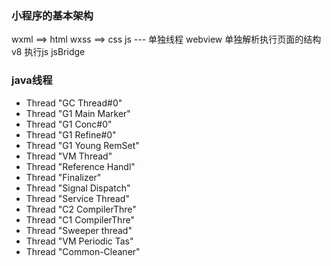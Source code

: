 ### 小程序的基本架构
wxml ==> html
wxss ==> css
js  --- 单独线程
webview 单独解析执行页面的结构
v8 执行js
jsBridge

### java线程
- Thread "GC Thread#0"     
- Thread "G1 Main Marker"
- Thread "G1 Conc#0"       
- Thread "G1 Refine#0" 
- Thread "G1 Young RemSet" 
- Thread "VM Thread"       
- Thread "Reference Handl"
- Thread "Finalizer"
- Thread "Signal Dispatch"
- Thread "Service Thread"
- Thread "C2 CompilerThre" 
- Thread "C1 CompilerThre" 
- Thread "Sweeper thread"  
- Thread "VM Periodic Tas" 
- Thread "Common-Cleaner"  